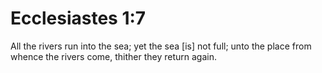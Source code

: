 # Ecclesiastes 1:7

All the rivers run into the sea; yet the sea [is] not full; unto the place from whence the rivers come, thither they return again.